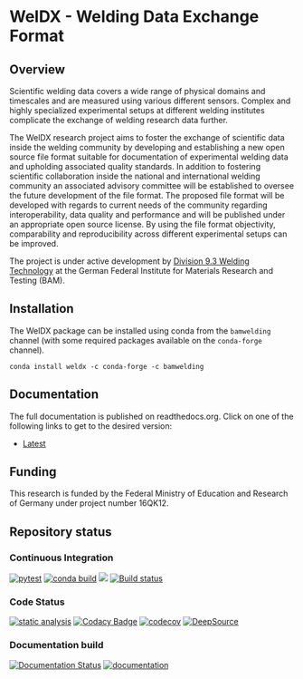 # WelDX - Welding Data Exchange Format
## Overview
Scientific welding data covers a wide range of physical domains and timescales and are measured using various different sensors.
Complex and highly specialized experimental setups at different welding institutes complicate the exchange of welding research data further.

The WelDX research project aims to foster the exchange of scientific data inside the welding community by developing and establishing a new open source file format suitable for documentation of experimental welding data and upholding associated quality standards.
In addition to fostering scientific collaboration inside the national and international welding community an associated advisory committee will be established to oversee the future development of the file format.
The proposed file format will be developed with regards to current needs of the community regarding interoperability, data quality and performance and will be published under an appropriate open source license.
By using the file format objectivity, comparability and reproducibility across different experimental setups can be improved.

The project is under active development by [Division 9.3 Welding Technology](https://www.bam.de/Navigation/EN/About-us/Organisation/Organisation-Chart/President/Department-9/Division-93/division93.html) at the German Federal Institute for Materials Research and Testing (BAM).


## Installation
The WelDX package can be installed using conda from the `bamwelding` channel (with some required packages available on the `conda-forge` channel).
```console
conda install weldx -c conda-forge -c bamwelding
```

## Documentation

The full documentation is published on readthedocs.org. 
Click on one of the following links to get to the desired version:

-   [Latest](https://weldx.readthedocs.io/en/latest/)  

## Funding
This research is funded by the Federal Ministry of Education and Research of Germany under project number 16QK12.

## Repository status 

### Continuous Integration
[![pytest](https://github.com/BAMWelDX/weldx/workflows/pytest/badge.svg?branch=master)](https://github.com/BAMWelDX/weldx/actions?query=workflow%3Apytest+branch%3Amaster)
[![conda build](https://github.com/BAMWelDX/weldx/workflows/conda%20build/badge.svg?branch=master)](https://github.com/BAMWelDX/weldx/actions?query=workflow%3A%22conda+build%22+branch%3Amaster)
[![](https://travis-ci.com/BAMWelDX/weldx.svg?branch=master)](https://travis-ci.com/BAMWelDX/weldx)
[![Build status](https://ci.appveyor.com/api/projects/status/6yvswkpj7mmdbrk1/branch/master?svg=true)](https://ci.appveyor.com/project/BAMWelDX/weldx/branch/master)

### Code Status
[![static analysis](https://github.com/BAMWelDX/weldx/workflows/static%20analysis/badge.svg?branch=master)](https://github.com/BAMWelDX/weldx/actions?query=workflow%3A%22static+analysis%22+branch%3Amaster)
[![Codacy Badge](https://api.codacy.com/project/badge/Grade/5e7ede6d978249a781e5c580ed1c813f)](https://www.codacy.com/gh/BAMWelDX/weldx?utm_source=github.com&amp;utm_medium=referral&amp;utm_content=BAMWelDX/weldx&amp;utm_campaign=Badge_Grade)
[![codecov](https://codecov.io/gh/BAMWelDX/weldx/branch/master/graph/badge.svg)](https://codecov.io/gh/BAMWelDX/weldx)
[![DeepSource](https://static.deepsource.io/deepsource-badge-light-mini.svg)](https://deepsource.io/gh/BAMWelDX/weldx/?ref=repository-badge)

### Documentation build

[![Documentation Status](https://readthedocs.org/projects/weldx/badge/?version=latest)](https://weldx.readthedocs.io/en/latest/?badge=latest)
[![documentation](https://github.com/BAMWelDX/weldx/workflows/documentation/badge.svg?branch=master)](https://github.com/BAMWelDX/weldx/actions?query=workflow%3Adocumentation+branch%3Amaster)
